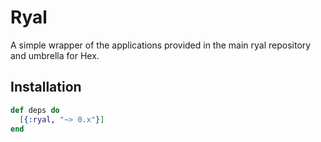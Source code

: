 # Ryal

A simple wrapper of the applications provided in the main ryal repository and umbrella for Hex.

## Installation

```elixir
def deps do
  [{:ryal, "~> 0.x"}]
end
```
